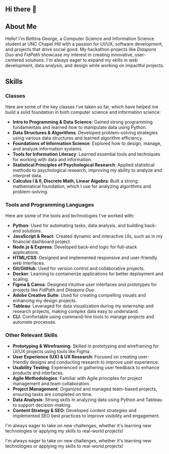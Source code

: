 ## Hi there 👋
## About Me
Hello! I'm Bettina George, a Computer Science and Information Science student at UNC Chapel Hill with a passion for UI/UX, software development, and projects that drive social good. My hackathon projects like *Diaspora Duo* and *FidPath* showcase my interest in creating innovative, user-centered solutions. I'm always eager to expand my skills in web development, data analysis, and design while working on impactful projects.

## Skills

### Classes
Here are some of the key classes I’ve taken so far, which have helped me build a solid foundation in both computer science and information science:
- **Intro to Programming & Data Science**: Gained strong programming fundamentals and learned how to manipulate data using Python.
- **Data Structures & Algorithms**: Developed problem-solving strategies using various data structures and learned algorithm efficiency.
- **Foundations of Information Science**: Explored how to design, manage, and analyze information systems.
- **Tools for Information Literacy**: Learned essential tools and techniques for working with data and information.
- **Statistical Principles of Psychological Research**: Applied statistical methods to psychological research, improving my ability to analyze and interpret data.
- **Calculus I & II, Discrete Math, Linear Algebra**: Built a strong mathematical foundation, which I use for analyzing algorithms and problem-solving.

### Tools and Programming Languages
Here are some of the tools and technologies I've worked with:
- **Python**: Used for automating tasks, data analysis, and building back-end solutions.
- **JavaScript & React**: Created dynamic and interactive UIs, such as in my financial dashboard project.
- **Node.js & Express**: Developed back-end logic for full-stack applications.
- **HTML/CSS**: Designed and implemented responsive and user-friendly web interfaces.
- **Git/GitHub**: Used for version control and collaborative projects.
- **Docker**: Learning to containerize applications for better deployment and scaling.
- **Figma & Canva**: Designed intuitive user interfaces and prototypes for projects like *FidPath* and *Diaspora Duo*.
- **Adobe Creative Suite**: Used for creating compelling visuals and enhancing my design projects.
- **Tableau**: Leveraged for data visualization during my externship and research projects, making complex data easy to understand.
- **CLI**: Comfortable using command-line tools to manage projects and automate processes.

### Other Relevant Skills
- **Prototyping & Wireframing**: Skilled in prototyping and wireframing for UI/UX projects using tools like Figma.
- **User Experience (UX) & UX Research**: Focused on creating user-friendly designs and conducting research to improve user experience.
- **Usability Testing**: Experienced in gathering user feedback to enhance products and interfaces.
- **Agile Methodologies**: Familiar with Agile principles for project management and team collaboration.
- **Project Management**: Organized and managed team-based projects, ensuring tasks are completed on time.
- **Data Analysis**: Strong skills in analyzing data using Python and Tableau to support decision-making.
- **Content Strategy & SEO**: Developed content strategies and implemented SEO best practices to improve visibility and engagement.

I'm always eager to take on new challenges, whether it's learning new technologies or applying my skills to real-world projects!

I'm always eager to take on new challenges, whether it's learning new technologies or applying my skills to real-world projects!
